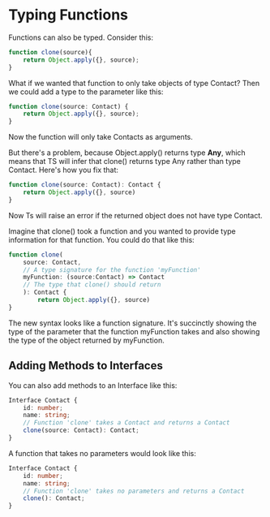 # Typing Functions

Functions can also be typed. Consider this:

```js
function clone(source){
    return Object.apply({}, source);
}
```

What if we wanted that function to only take objects of type Contact? Then we could add a type to the parameter like this:

```ts
function clone(source: Contact) {
    return Object.apply({}, source);
}
```

Now the function will only take Contacts as arguments.

But there's a problem, because Object.apply() returns type **Any**, which means that TS will infer that clone() returns type Any rather than type Contact. Here's how you fix that:

```ts
function clone(source: Contact): Contact {
    return Object.apply({}, source)
}
```

Now Ts will raise an error if the returned object does not have type Contact.

Imagine that clone() took a function and you wanted to provide type information for that function. You could do that like this:

```ts
function clone(
    source: Contact,
    // A type signature for the function 'myFunction' 
    myFunction: (source:Contact) => Contact
    // The type that clone() should return
    ): Contact {
        return Object.apply({}, source)
}
```

The new syntax looks like a function signature. It's succinctly showing the type of the parameter that the function myFunction takes and also showing the type of the object returned by myFunction.

## Adding Methods to Interfaces

You can also add methods to an Interface like this:

```ts
Interface Contact {
    id: number;
    name: string;
    // Function 'clone' takes a Contact and returns a Contact
    clone(source: Contact): Contact;
}
```

A function that takes no parameters would look like this:

```ts
Interface Contact {
    id: number;
    name: string;
    // Function 'clone' takes no parameters and returns a Contact
    clone(): Contact;
}
```
